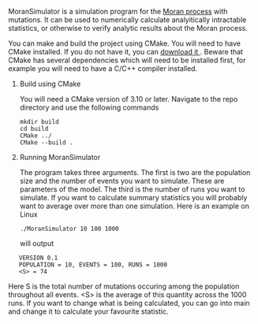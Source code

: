 MoranSimulator is a simulation program for the [Moran process](https://en.wikipedia.org/wiki/Moran_process) with mutations. It can be used to numerically calculate analyitically intractable statistics, or otherwise to verify analytic 
results about the Moran process.

You can make and build the project using CMake. You will need to have CMake installed. If you do not have it, you can [download it ](https://cmake.org/download/).
Beware that CMake has several dependencies which will need to be installed first, for example you will need to have a C/C++ compiler installed. 

1. Build using CMake
   
   You will need a CMake version of 3.10 or later. Navigate to the repo directory and use the following commands

   ```
   mkdir build
   cd build
   CMake ../
   CMake --build .
   ```
2. Running MoranSimulator

   The program takes three arguments. The first is two are the population size and the number of events you want to simulate. These are parameters of the model. The third is the number of runs you want to simulate. If you want to calculate
   summary statistics you will probably want to average over more than one simulation. Here is an example on Linux
   ```
   ./MoranSimulator 10 100 1000
   ```

   will output

```
   VERSION 0.1
   POPULATION = 10, EVENTS = 100, RUNS = 1000 
   <S> = 74
```
Here S is the total number of mutations occuring among the population throughout all events. <S\> is the average of this quantity across the 1000 runs. If you want to change what is being calculated, you can go into main and change it to calculate your favourite statistic. 

